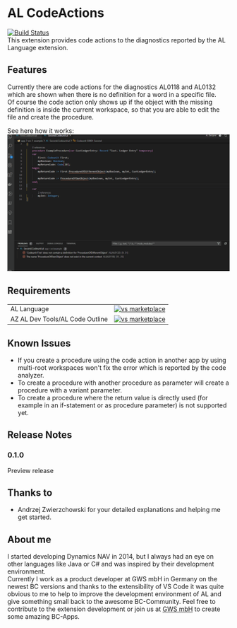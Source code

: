# AL CodeActions

[![Build Status](https://dev.azure.com/davidfeldhoff/Community/_apis/build/status/DavidFeldhoff.al-codeactions?branchName=master)](https://dev.azure.com/davidfeldhoff/Community/_build/latest?definitionId=2&branchName=master)  
This extension provides code actions to the diagnostics reported by the AL Language extension.

## Features

Currently there are code actions for the diagnostics AL0118 and AL0132 which are shown when there is no definition for a word in a specific file.  
Of course the code action only shows up if the object with the missing definition is inside the current workspace, so that you are able to edit the file and create the procedure.  

See here how it works:  
![demo](images/createprocedures.gif)

## Requirements

|              |         |
|--------------|---------|
| AL Language               | [![vs marketplace](https://img.shields.io/vscode-marketplace/v/ms-dynamics-smb.al.svg?label=vs%20marketplace)](https://marketplace.visualstudio.com/items?itemName=ms-dynamics-smb.al) |
| AZ AL Dev Tools/AL Code Outline           | [![vs marketplace](https://img.shields.io/vscode-marketplace/v/andrzejzwierzchowski.al-code-outline.svg?label=vs%20marketplace)](https://marketplace.visualstudio.com/items?itemName=andrzejzwierzchowski.al-code-outline) |

## Known Issues

- If you create a procedure using the code action in another app by using multi-root workspaces won't fix the error which is reported by the code analyzer.
- To create a procedure with another procedure as parameter will create a procedure with a variant parameter.
- To create a procedure where the return value is directly used (for example in an if-statement or as procedure parameter) is not supported yet.

## Release Notes

### 0.1.0

Preview release

## Thanks to

- Andrzej Zwierzchowski for your detailed explanations and helping me get started.

## About me

I started developing Dynamics NAV in 2014, but I always had an eye on other languages like Java or C# and was inspired by their development environment.  
Currently I work as a product developer at GWS mbH in Germany on the newest BC versions and thanks to the extensibility of VS Code it was quite obvious to me to help to improve the development environment of AL and give something small back to the awesome BC-Community. Feel free to contribute to the extension development or join us at [GWS mbH](https://www.gws.ms/en) to create some amazing BC-Apps.
